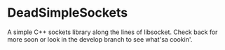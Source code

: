 # DeadSimpleSockets
A simple C++ sockets library along the lines of libsocket.  Check back for more soon or look in the develop branch to see what'sa cookin'.
